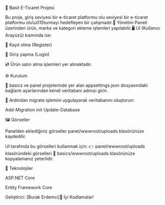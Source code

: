 🛒 Basit E-Ticaret Projesi

Bu proje, giriş seviyesi bir e-ticaret platformu olu seviyesi bir e-ticaret platformu olu\u015turmayı hedefleyen bir çalışmadır.💼 Yönetim Paneli üzerinden ürün, marka ve kategori ekleme işlemleri yapılabilir.🖥️ UI (Kullanıcı Arayüzü) kısmında ise:

👤 Kayıt olma (Register)

🔐 Giriş yapma (Login)

💿 Ürün satın alma işlemleri yer almaktadır.

⚙️ Kurulum

📁 basics ve panel projelerinde yer alan appsettings.json dosyasındaki bağlantı ayarlarından kendi veritabanı adınızı girin.

🧱 Ardından migrate işlemini uygulayarak veritabanını oluşturun:

Add-Migration init
Update-Database

🖼️ Görseller

Panelden eklediğiniz görseller panel/wwwroot/uploads klasörünüze kaydedilir.

UI tarafında bu görselleri kullanmak için:
👉 panel/wwwroot/uploads klasöründeki görselleri
📂 basics/wwwroot/uploads klasörünüze kopyalamanız yeterlidir.

🧪 Teknolojiler

ASP.NET Core

Entity Framework Core


Geliştirici: [Burak Erdemci]🚀 İyi Kodlamalar!


